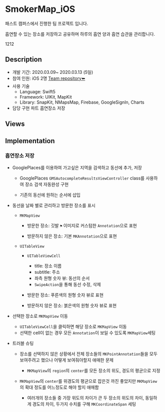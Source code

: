 # SmokerMap_iOS


패스트 캠퍼스에서 진행한 팀 프로젝트 입니다.

흡연할 수 있는 장소를 저장하고 공유하며 하루의 흡연 양과 흡연 습관을 관리합니다.

1212



## Description

- 개발 기간: 2020.03.09~ 2020.03.13 (5일)
- 참여 인원: iOS 2명 [Team repository⬅️](https://github.com/dukdamn/SmokerMap_iOS/tree/master/SmokerMap)
- 사용 기술
  - Language: Swift5
  - Framework: UIKit, MapKit
  - Library: SnapKit, NMapsMap, Firebase, GoogleSignIn, Charts
- 담당 구현 파트
흡연장소 저장

## Views



## Implementation

### 흡연장소 저장



- GooglePlaces를 이용하여 가고싶은 지역을 검색하고 동선에 추가, 저장

  - GooglePlaces `GMSAutocompleteResultsViewController` class를 사용하여 장소 검색 자동완성 구현

  - 기존의 동선에 원하는 순서에 삽입

  

- 동선을 날짜 별로 관리하고 방문한 장소를 표시

  - `MKMapView`

    - 방문한 장소: 깃발 `⚑` 이미지로 커스텀한 `Annotation`으로 표현

    - 방문하지 않은 장소: 기본 `MKAnnotation`으로 표현

  - `UITableView` 

    - `UITableViewCell`
      - title: 장소 이름
      - subtitle: 주소
      - 좌측 원형 숫자 뷰: 동선의 순서
      - `SwipeAction`을 통해 동선 수정, 삭제

    - 방문한 장소: 푸른색의 원형 숫자 뷰로 표현
    - 방문하지 않은 장소: 붉은색의 원형 숫자 뷰로 표현

    

- 선택한 장소로 `MKMapView` 이동 

  - `UITableViewCell`을 클릭하면 해당 장소로 `MKMapView` 이동
  - 선택한 cell이 없는 경우 모든 `Annotation`이 보일 수 있도록 `MKMapView`세팅

- 트러블 슈팅

  - 장소를 선택하지 않은 상황에서 전체 장소들의 `MKPointAnnotation`들을 모두 보여주려고 했으나 어떻게 보여줘야할지 애매한 문제

    - `MKMapView`의 `region`의 `center`를 모든 장소의 위도, 경도의 평균으로 지정

      

  - `MKMapView`의 `center`를 위경도의 평균으로 잡은것 까진 좋았지만 `MKMapView`의 확대 정도를 어느정도로 해야 할지 애매함

    - 여러개의 장소들 중 가장 위도의 차이가 큰 두 장소의 위도의 차이, 동일하게 경도의 차이, 두가지 수치를 구해 `MKCoordinateSpan` 세팅
